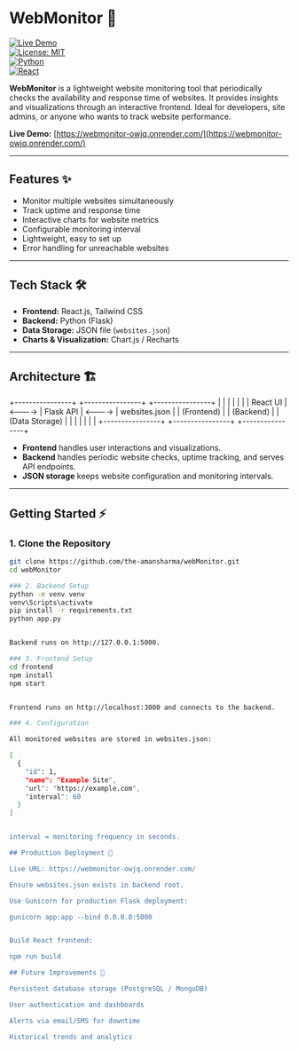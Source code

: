 # WebMonitor 🚀

[![Live Demo](https://img.shields.io/badge/Live-Demo-blue)](https://webmonitor-owjq.onrender.com/)  
[![License: MIT](https://img.shields.io/badge/License-MIT-green)](LICENSE)  
[![Python](https://img.shields.io/badge/Backend-Python-blue)](https://www.python.org/)  
[![React](https://img.shields.io/badge/Frontend-React-blueviolet)](https://reactjs.org/)  

**WebMonitor** is a lightweight website monitoring tool that periodically checks the availability and response time of websites. It provides insights and visualizations through an interactive frontend. Ideal for developers, site admins, or anyone who wants to track website performance.  

**Live Demo:** [https://webmonitor-owjq.onrender.com/](https://webmonitor-owjq.onrender.com/)

---

## Features ✨

- Monitor multiple websites simultaneously  
- Track uptime and response time  
- Interactive charts for website metrics  
- Configurable monitoring interval  
- Lightweight, easy to set up  
- Error handling for unreachable websites  

---

## Tech Stack 🛠️

- **Frontend:** React.js, Tailwind CSS  
- **Backend:** Python (Flask)  
- **Data Storage:** JSON file (`websites.json`)  
- **Charts & Visualization:** Chart.js / Recharts  

---

## Architecture 🏗️

+----------------+ +----------------+ +----------------+
| | | | | |
| React UI | <----> | Flask API | <----> | websites.json |
| (Frontend) | | (Backend) | | (Data Storage) |
| | | | | |
+----------------+ +----------------+ +----------------+

- **Frontend** handles user interactions and visualizations.  
- **Backend** handles periodic website checks, uptime tracking, and serves API endpoints.  
- **JSON storage** keeps website configuration and monitoring intervals.  

---

## Getting Started ⚡

### 1. Clone the Repository

```bash
git clone https://github.com/the-amansharma/webMonitor.git
cd webMonitor

### 2. Backend Setup
python -m venv venv
venv\Scripts\activate
pip install -r requirements.txt
python app.py


Backend runs on http://127.0.0.1:5000.

### 3. Frontend Setup
cd frontend
npm install
npm start


Frontend runs on http://localhost:3000 and connects to the backend.

### 4. Configuration

All monitored websites are stored in websites.json:

[
  {
    "id": 1,
    "name": "Example Site",
    "url": "https://example.com",
    "interval": 60
  }
]


interval = monitoring frequency in seconds.

## Production Deployment 🚀

Live URL: https://webmonitor-owjq.onrender.com/

Ensure websites.json exists in backend root.

Use Gunicorn for production Flask deployment:

gunicorn app:app --bind 0.0.0.0:5000


Build React frontend:

npm run build

## Future Improvements 🌟

Persistent database storage (PostgreSQL / MongoDB)

User authentication and dashboards

Alerts via email/SMS for downtime

Historical trends and analytics
